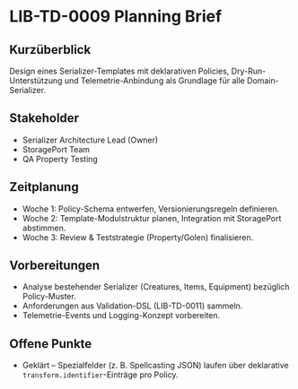 # LIB-TD-0009 Planning Brief

## Kurzüberblick
Design eines Serializer-Templates mit deklarativen Policies, Dry-Run-Unterstützung und Telemetrie-Anbindung als Grundlage für alle Domain-Serializer.

## Stakeholder
- Serializer Architecture Lead (Owner)
- StoragePort Team
- QA Property Testing

## Zeitplanung
- Woche 1: Policy-Schema entwerfen, Versionierungsregeln definieren.
- Woche 2: Template-Modulstruktur planen, Integration mit StoragePort abstimmen.
- Woche 3: Review & Teststrategie (Property/Golen) finalisieren.

## Vorbereitungen
- Analyse bestehender Serializer (Creatures, Items, Equipment) bezüglich Policy-Muster.
- Anforderungen aus Validation-DSL (LIB-TD-0011) sammeln.
- Telemetrie-Events und Logging-Konzept vorbereiten.

## Offene Punkte
- Geklärt – Spezialfelder (z. B. Spellcasting JSON) laufen über deklarative `transform.identifier`-Einträge pro Policy.
